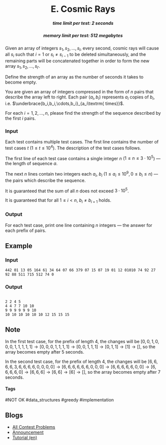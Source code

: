 <h1 style='text-align: center;'> E. Cosmic Rays</h1>

<h5 style='text-align: center;'>time limit per test: 2 seconds</h5>
<h5 style='text-align: center;'>memory limit per test: 512 megabytes</h5>

Given an array of integers $s_1, s_2, \ldots, s_l$, every second, cosmic rays will cause all $s_i$ such that $i=1$ or $s_i\neq s_{i-1}$ to be deleted simultaneously, and the remaining parts will be concatenated together in order to form the new array $s_1, s_2, \ldots, s_{l'}$.

Define the strength of an array as the number of seconds it takes to become empty.

You are given an array of integers compressed in the form of $n$ pairs that describe the array left to right. Each pair $(a_i,b_i)$ represents $a_i$ copies of $b_i$, i.e. $\underbrace{b_i,b_i,\cdots,b_i}_{a_i\textrm{ times}}$.

For each $i=1,2,\dots,n$, please find the strength of the sequence described by the first $i$ pairs.

### Input

Each test contains multiple test cases. The first line contains the number of test cases $t$ ($1\le t\le10^4$). The description of the test cases follows.

The first line of each test case contains a single integer $n$ ($1\le n\le3\cdot10^5$) — the length of sequence $a$.

The next $n$ lines contain two integers each $a_i$, $b_i$ ($1\le a_i\le10^9,0\le b_i\le n$) — the pairs which describe the sequence.

It is guaranteed that the sum of all $n$ does not exceed $3\cdot10^5$.

It is guaranteed that for all $1\le i<n$, $b_i\neq b_{i+1}$ holds.

### Output

For each test case, print one line containing $n$ integers — the answer for each prefix of pairs.

## Example

### Input

```text
442 01 13 05 164 61 34 64 07 66 379 07 15 07 19 01 12 01010 74 92 27 92 88 511 715 512 74 0
```

### Output

```text

2 2 4 5
4 4 7 7 10 10
9 9 9 9 9 9 10
10 10 10 10 10 10 12 15 15 15

```

## Note

In the first test case, for the prefix of length $4$, the changes will be $[0,0,1,0,0,0,1,1,1,1,1]\rightarrow[0,0,0,1,1,1,1]\rightarrow[0,0,1,1,1]\rightarrow[0,1,1]\rightarrow[1]\rightarrow[]$, so the array becomes empty after $5$ seconds.

In the second test case, for the prefix of length $4$, the changes will be $[6,6,6,6,3,6,6,6,6,0,0,0,0]\rightarrow[6,6,6,6,6,6,0,0,0]\rightarrow[6,6,6,6,6,0,0]\rightarrow[6,6,6,6,0]\rightarrow[6,6,6]\rightarrow[6,6]\rightarrow[6]\rightarrow[]$, so the array becomes empty after $7$ seconds.

#### Tags

#NOT OK #data_structures #greedy #implementation

## Blogs

- [All Contest Problems](<../EPIC_Institute_of_Technology_Round_August_2024_(Div._1_+_Div._2).md>)
- [Announcement](../blogs/Announcement.md)
- [Tutorial (en)](<../blogs/Tutorial_(en).md>)
